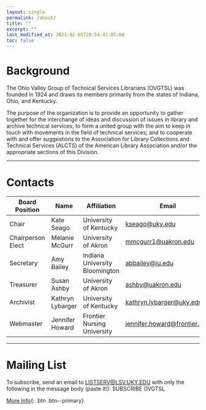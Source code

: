 ```yaml
---
layout: single
permalink: /about/
title: ""
excerpt: ""
last_modified_at: 2021-02-05T20:54:41-05:00
toc: false
---
```


# Background

The Ohio Valley Group of Technical Services Librarians (OVGTSL) was founded in 1924 and draws its members primarily from the states of Indiana, Ohio, and Kentucky.

The purpose of the organization is to provide an opportunity to gather together for the interchange of ideas and discussion of issues in library and archive technical services; to form a united group with the aim to keep in touch with movements in the field of technical services; and to cooperate with and offer suggestions to the Association for Library Collections and Technical Services (ALCTS) of the American Library Association and/or the appropriate sections of this Division.

<hr class="invisible"/>

# Contacts

| Board Position    | Name              | Affiliation                     | Email                         |
|-------------------|-------------------|---------------------------------|-------------------------------|
| Chair             | Kate Seago        | University of Kentucky          | kseago@uky.edu                |
| Chairperson Elect | Melanie McGurr    | University of Akron             | mmcgurr1@uakron.edu           |
| Secretary         | Amy Bailey        | Indiana University Bloomington  | abbailey@iu.edu               |
| Treasurer         | Susan Ashby       | University of Akron             | ashby@uakron.edu              |
| Archivist         | Kathryn Lybarger  | University of Kentucky          | kathryn.lybarger@uky.edu      |
| Webmaster         | Jennifer Howard   | Frontier Nursing University     | jennifer.howard@frontier.edu  |

<hr class="invisible"/>

# Mailing List

To subscribe, send an email to LISTSERV@LSV.UKY.EDU with only the following in the message body (paste it!): SUBSCRIBE OVGTSL

[More Info](http://www.lsoft.com/scripts/wl.exe?SL1=OVGTSL&H=LSV.UKY.EDU){: .btn .btn--primary}